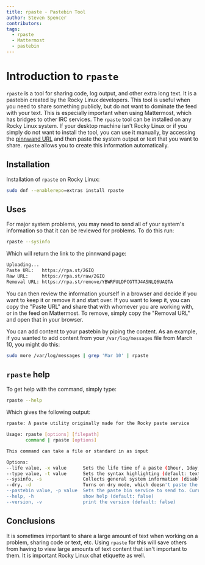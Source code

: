```yaml
---
title: rpaste - Pastebin Tool
author: Steven Spencer
contributors:
tags:
  - rpaste
  - Mattermost
  - pastebin
---
```


# Introduction to `rpaste`

`rpaste` is a tool for sharing code, log output, and other extra long text. It is a pastebin created by the Rocky Linux developers. This tool is useful when you need to share something publicly, but do not want to dominate the feed with your text. This is especially important when using Mattermost, which has bridges to other IRC services. The `rpaste` tool can be installed on any Rocky Linux system. If your desktop machine isn't Rocky Linux or if you simply do not want to install the tool, you can use it manually, by accessing the [pinnwand URL](https://rpa.st) and then paste the system output or text that you want to share. `rpaste` allows you to create this information automatically.

## Installation

Installation of `rpaste` on Rocky Linux:

```bash
sudo dnf --enablerepo=extras install rpaste
```

## Uses

For major system problems, you may need to send all of your system's information so that it can be reviewed for problems. To do this run:

```bash
rpaste --sysinfo
```

Which will return the link to the pinnwand page:

```bash
Uploading...
Paste URL:   https://rpa.st/2GIQ
Raw URL:     https://rpa.st/raw/2GIQ
Removal URL: https://rpa.st/remove/YBWRFULDFCGTTJ4ASNLQ6UAQTA
```

You can then review the information yourself in a browser and decide if you want to keep it or remove it and start over. If you want to keep it, you can copy the "Paste URL" and share that with whomever you are working with, or in the feed on Mattermost. To remove, simply copy the "Removal URL" and open that in your browser.

You can add content to your pastebin by piping the content. As an example, if you wanted to add content from your `/var/log/messages` file from March 10, you might do this:

```bash
sudo more /var/log/messages | grep 'Mar 10' | rpaste
```

## `rpaste` help

To get help with the command, simply type:

```bash
rpaste --help
```

Which gives the following output:

```bash
rpaste: A paste utility originally made for the Rocky paste service

Usage: rpaste [options] [filepath]
       command | rpaste [options]

This command can take a file or standard in as input

Options:
--life value, -x value      Sets the life time of a paste (1hour, 1day, 1week) (default: 1hour)
--type value, -t value      Sets the syntax highlighting (default: text)
--sysinfo, -s               Collects general system information (disables stdin and file input) (default: false)
--dry, -d                   Turns on dry mode, which doesn't paste the output, but shows the data to stdin (default: false)
--pastebin value, -p value  Sets the paste bin service to send to. Current supported: rpaste, fpaste (default: "rpaste")
--help, -h                  show help (default: false)
--version, -v               print the version (default: false)
```

## Conclusions

It is sometimes important to share a large amount of text when working on a problem, sharing code or text, etc. Using `rpaste` for this will save others from having to view large amounts of text content that isn't important to them. It is important Rocky Linux chat etiquette as well.
